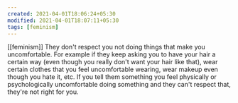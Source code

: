 ```yaml
---
created: 2021-04-01T18:06:24+05:30
modified: 2021-04-01T18:07:11+05:30
tags: [feminism]
---
```

[[feminism]]
 They don't respect you not doing things that make you uncomfortable. For example if they keep asking you to have your hair a certain way (even though you really don't want your hair like that), wear certain clothes that you feel uncomfortable wearing, wear makeup even though you hate it, etc. If you tell them something you feel physically or psychologically uncomfortable doing something and they can't respect that, they're not right for you. 
